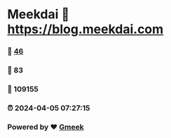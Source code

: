 # Meekdai :link: https://blog.meekdai.com 
### :page_facing_up: [46](https://blog.meekdai.com/tag.html) 
### :speech_balloon: 83 
### :hibiscus: 109155 
### :alarm_clock: 2024-04-05 07:27:15 
### Powered by :heart: [Gmeek](https://github.com/Meekdai/Gmeek)
